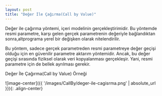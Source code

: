 ```yaml
---
layout: post
title: "Değer İle Çağırma(Call by Value)"
---
```


Değer ile çağırma yöntemi, içeri modelinin gerçekleştirimidir.
Bu yöntemde resmi parametre, karşı gelen gerçek parametrenin değeriyle bağlandıktan sonra,altprograma yerel bir değişken olarak nitelendirilir. 

Bu yöntem, sadece gerçek parametreden resmi parametreye değer geçişi olduğu için en güvenilir parametre
aktarım yöntemidir. Ancak, bu değer geçişi sırasında fiziksel olarak veri kopyalanması gerçekleşir.
Yani, resmi parametre için de bellek ayrılması gerekir.

Değer İle Çağırma(Call by Value) Örneği

![image-center]({{ '/images/CallBy/deger-ile-cagisrma.png' | absolute_url }}){: .align-center}


